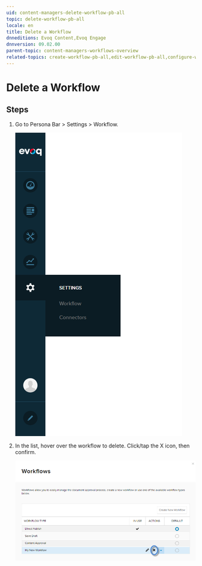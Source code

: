 ```yaml
---
uid: content-managers-delete-workflow-pb-all
topic: delete-workflow-pb-all
locale: en
title: Delete a Workflow
dnneditions: Evoq Content,Evoq Engage
dnnversion: 09.02.00
parent-topic: content-managers-workflows-overview
related-topics: create-workflow-pb-all,edit-workflow-pb-all,configure-workflow-state-pb-all
---
```


# Delete a Workflow

## Steps

1.  Go to Persona Bar \> Settings \> Workflow.
    
    ![Persona Bar > Settings > Workflow](/images/scr-pbar-cmg-Settings-E91.png)
    
2.  In the list, hover over the workflow to delete. Click/tap the X icon, then confirm.
    
      
    
    ![X icon to delete the workflow](/images/scr-pb-Workflows-icons-X.png)